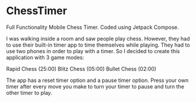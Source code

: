 # ChessTimer
Full Functionality Mobile Chess Timer. Coded using Jetpack Compose.

I was walking inside a room and saw people play chess. 
However, they had to use their built-in timer app to time themselves while playing. 
They had to use two phones in order to play with a timer. 
So I decided to create this application with 3 game modes:

Rapid Chess (25:00)
Blitz Chess (05:00)
Bullet Chess (02:00)

The app has a reset timer option and a pause timer option.
Press your own timer after every move you make to turn your timer to pause
and turn the other timer to play.
